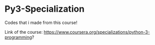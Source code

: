 # Py3-Specialization
Codes that i made from this course!

Link of the course: https://www.coursera.org/specializations/python-3-programming?
